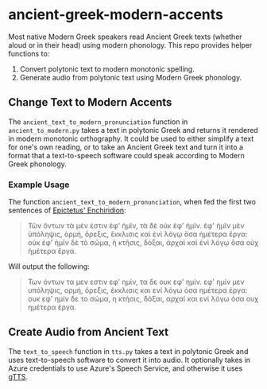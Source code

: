 # ancient-greek-modern-accents
Most native Modern Greek speakers read Ancient Greek texts (whether aloud or in their head) using modern phonology. This repo provides helper functions to:

1. Convert polytonic text to modern monotonic spelling.
2. Generate audio from polytonic text using Modern Greek phonology.

## Change Text to Modern Accents
The `ancient_text_to_modern_pronunciation` function in `ancient_to_modern.py` takes a text in polytonic Greek and returns it rendered in modern monotonic orthography. It could be used to either simplify a text for one's own reading, or to take an Ancient Greek text and turn it into a format that a text-to-speech software could speak according to Modern Greek phonology. 

### Example Usage
The function `ancient_text_to_modern_pronunciation`, when fed the first two sentences of [Epictetus' Enchiridion](https://el.wikisource.org/wiki/%CE%95%CE%B3%CF%87%CE%B5%CE%B9%CF%81%CE%AF%CE%B4%CE%B9%CE%BF%CE%BD):
> Τῶν ὄντων τὰ μέν ἐστιν ἐφ' ἡμῖν, τὰ δὲ οὐκ ἐφ' ἡμῖν. ἐφ' ἡμῖν μὲν ὑπόληψις, ὁρμή, ὄρεξις, ἔκκλισις καὶ ἑνὶ λόγῳ ὅσα ἡμέτερα ἔργα: οὐκ ἐφ' ἡμῖν δὲ τὸ σῶμα, ἡ κτῆσις, δόξαι, ἀρχαὶ καὶ ἑνὶ λόγῳ ὅσα οὐχ ἡμέτερα ἔργα.

Will output the following:
> Των όντων τα μεν εστιν εφ' ημίν, τα δε ουκ εφ' ημίν. εφ' ημίν μεν υπόληψις, ορμή, όρεξις, έκκλισις και ενί λόγω όσα ημέτερα έργα: ουκ εφ' ημίν δε το σώμα, η κτήσις, δόξαι, αρχαί και ενί λόγω όσα ουχ ημέτερα έργα.

## Create Audio from Ancient Text
The `text_to_speech` function in `tts.py` takes a text in polytonic Greek and uses text-to-speech software to convert it into audio. It optionally takes in Azure credentials to use Azure's Speech Service, and otherwise it uses [gTTS](https://github.com/pndurette/gTTS).